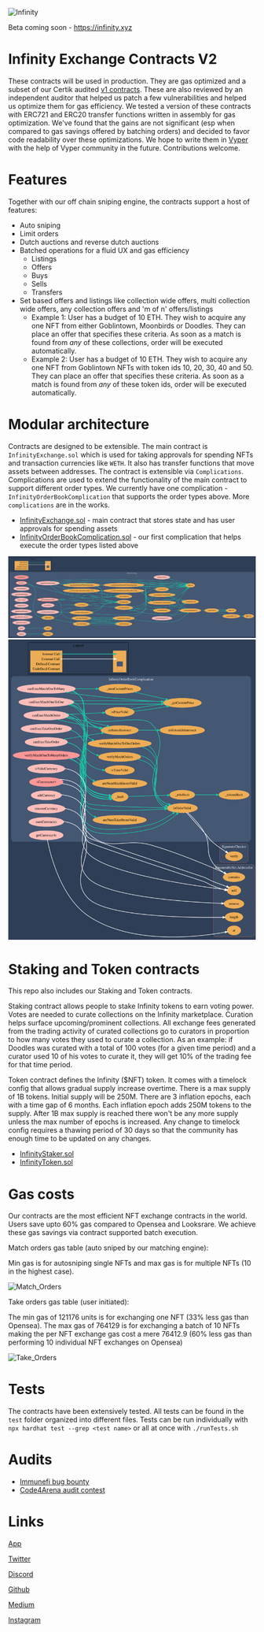 ![Infinity](./static/infinitySmallerLogo.png)

Beta coming soon - https://infinity.xyz

# Infinity Exchange Contracts V2

These contracts will be used in production. They are gas optimized and a subset of our Certik audited [v1 contracts](https://github.com/infinitydotxyz/exchange-contracts-v1). These are also reviewed by an independent auditor that helped us patch a few vulnerabilities and helped us optimize them for gas efficiency. We tested a version of these contracts with ERC721 and ERC20 transfer functions written in assembly for gas optimization. We've found that the gains are not significant (esp when compared to gas savings offered by batching orders) and decided to favor code readability over these optimizations. We hope to write them in [Vyper](https://vyper.readthedocs.io/en/stable/) with the help of Vyper community in the future. Contributions welcome.

# Features

Together with our off chain sniping engine, the contracts support a host of features:

- Auto sniping
- Limit orders
- Dutch auctions and reverse dutch auctions
- Batched operations for a fluid UX and gas efficiency
  - Listings
  - Offers
  - Buys
  - Sells
  - Transfers
- Set based offers and listings like collection wide offers, multi collection wide offers, any collection offers and 'm of n' offers/listings
  - Example 1: User has a budget of 10 ETH. They wish to acquire any one NFT from either Goblintown, Moonbirds or Doodles. They can place an offer that specifies these criteria. As soon as a match is found from _any_ of these collections, order will be executed automatically.
  - Example 2: User has a budget of 10 ETH. They wish to acquire any one NFT from Goblintown NFTs with token ids 10, 20, 30, 40 and 50. They can place an offer that specifies these criteria. As soon as a match is found from _any_ of these token ids, order will be executed automatically.

# Modular architecture

Contracts are designed to be extensible. The main contract is `InfinityExchange.sol` which is used for taking approvals for spending NFTs and transaction currencies like `WETH`. It also has transfer functions that move assets between addresses. The contract is extensible via `Complications`. Complications are used to extend the functionality of the main contract to support different order types. We currently have one complication - `InfinityOrderBookComplication` that supports the order types above. More `complications` are in the works.

- [InfinityExchange.sol](./contracts/core/InfinityExchange.sol) - main contract that stores state and has user approvals for spending assets
- [InfinityOrderBookComplication.sol](./contracts/core/InfinityOrderBookComplication.sol) - our first complication that helps execute the order types listed above

![Exchange graph](./static/contractGraphExchange.svg?sanitize-true)
![OB Complication graph](./static/contractGraphOBComplication.svg?sanitize-true)

# Staking and Token contracts

This repo also includes our Staking and Token contracts.

Staking contract allows people to stake Infinity tokens to earn voting power. Votes are needed to curate collections on the Infinity marketplace. Curation helps surface upcoming/prominent collections. All exchange fees generated from the trading activity of curated collections go to curators in proportion to how many votes they used to curate a collection. As an example: if Doodles was curated with a total of 100 votes (for a given time period) and a curator used 10 of his votes to curate it, they will get 10% of the trading fee for that time period.

Token contract defines the Infinity ($NFT) token. It comes with a timelock config that allows gradual supply increase overtime. There is a max supply of 1B tokens. Initial supply will be 250M. There are 3 inflation epochs, each with a time gap of 6 months. Each inflation epoch adds 250M tokens to the supply. After 1B max supply is reached there won't be any more supply unless the max number of epochs is increased. Any change to timelock config requires a thawing period of 30 days so that the community has enough time to be updated on any changes.

- [InfinityStaker.sol](./contracts/staking/InfinityStaker.sol)
- [InfinityToken.sol](./contracts/token/InfinityToken.sol)

# Gas costs

Our contracts are the most efficient NFT exchange contracts in the world. Users save upto 60% gas compared to Opensea and Looksrare. We achieve these gas savings via contract supported batch execution.

Match orders gas table (auto sniped by our matching engine):

Min gas is for autosniping single NFTs and max gas is for multiple NFTs (10 in the highest case).

![Match_Orders](./static/matchOrdersGas.png)

Take orders gas table (user initiated):

The min gas of 121176 units is for exchanging one NFT (33% less gas than Opensea). The max gas of 764129 is for exchanging a batch of 10 NFTs making the per NFT exchange gas cost a mere 76412.9 (60% less gas than performing 10 individual NFT exchanges on Opensea)

![Take_Orders](./static/takeOrdersGas.png)

# Tests

The contracts have been extensively tested. All tests can be found in the `test` folder organized into different files. Tests can be run individually with `npx hardhat test --grep <test name>` or all at once with `./runTests.sh`

# Audits

- [Immunefi bug bounty](https://immunefi.com/bounty/infinity/)
- [Code4Arena audit contest](https://code4rena.com/contests/2022-06-infinity-nft-marketplace-contest)

# Links

[App](https://infinity.xyz)

[Twitter](https://twitter.com/infinitydotxyz)

[Discord](https://discord.gg/invite/infinitydotxyz)

[Github](https://github.com/infinitydotxyz)

[Medium](https://medium.com/@infinitydotxyz)

[Instagram](https://instagram.com/infinitydotxyz)
